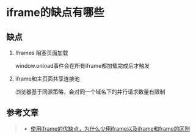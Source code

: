 # iframe的缺点有哪些

## 缺点

 1. Iframes 阻塞页面加载
    
    window.onload事件会在所有iframe都加载完成后才触发
    
 2. iframe和主页面共享连接池
    
    浏览器基于同源策略，会对同一个域名下的并行请求数量有限制


## 参考文章

> * [使用iframe的优缺点，为什么少用iframe以及iframe和frame的区别](https://blog.csdn.net/yintianqin/article/details/72625785)
